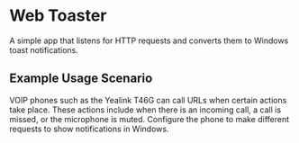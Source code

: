 # Web Toaster

A simple app that listens for HTTP requests and converts them to Windows toast notifications.

## Example Usage Scenario

VOIP phones such as the Yealink T46G can call URLs when certain actions take place. These actions include when there is an incoming call, a call is missed, or the microphone is muted. Configure the phone to make different requests to show notifications in Windows.
